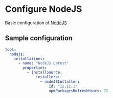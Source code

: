 # Configure NodeJS

Basic configuration of [NodeJS](https://plugins.jenkins.io/nodejs)

## Sample configuration

```yaml
tool:
  nodejs:
    installations:
      - name: "NodeJS Latest"
        properties:
          - installSource:
              installers:
                - nodeJSInstaller:
                    id: "12.11.1"
                    npmPackagesRefreshHours: 72
```
